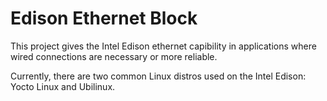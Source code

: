Edison Ethernet Block
=====================

This project gives the Intel Edison ethernet capibility in applications where wired connections are necessary or more reliable.

Currently, there are two common Linux distros used on the Intel Edison: Yocto Linux and Ubilinux.

